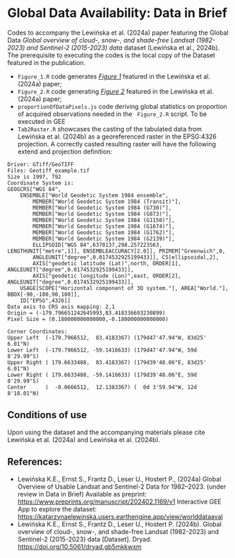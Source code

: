 # Global Data Availability: Data in Brief

Codes to accompany the Lewińska et al. (2024a) paper featuring the Global Data *Global overview of cloud-, snow-, and shade-free Landsat (1982-2023) and Sentinel-2 (2015-2023) data* dataset (Lewińska et al., 2024b).
The prerequisite to executing the codes is the local copy of the Dataset featured in the publication. 

- `Figure_1.R` code generates [*Figure 1*](https://github.com/kelewinska/Global-Data-Availability-data-in-Brief/blob/main/Figure_1.jpg) featured in the Lewińska et al. (2024a) paper; 
- `Figure_2.R` code generating [*Figure 2*](https://github.com/kelewinska/Global-Data-Availability-data-in-Brief/blob/main/Figure_2.jpg) featured in the Lewińska et al. (2024a) paper; 
- `proportionOfDataPixels.js` code deriving global statistics on proportion of acquired observations needed in the ` Figure_2.R` script. To be executed in GEE
- `Tab2Raster.R` showcases the casting of the tabulated data from Lewińska et al. (2024b) as a georeferenced raster in the EPSG:4326 projection. A correctly casted resulting raster will have the following extend and projection definition:
```
Driver: GTiff/GeoTIFF
Files: Geotiff_example.tif
Size is 1997, 792
Coordinate System is:
GEOGCRS["WGS 84",
    ENSEMBLE["World Geodetic System 1984 ensemble",
        MEMBER["World Geodetic System 1984 (Transit)"],
        MEMBER["World Geodetic System 1984 (G730)"],
        MEMBER["World Geodetic System 1984 (G873)"],
        MEMBER["World Geodetic System 1984 (G1150)"],
        MEMBER["World Geodetic System 1984 (G1674)"],
        MEMBER["World Geodetic System 1984 (G1762)"],
        MEMBER["World Geodetic System 1984 (G2139)"],
        ELLIPSOID["WGS 84",6378137,298.257223563, LENGTHUNIT["metre",1]], ENSEMBLEACCURACY[2.0]], PRIMEM["Greenwich",0,
        ANGLEUNIT["degree",0.0174532925199433]], CS[ellipsoidal,2],
        AXIS["geodetic latitude (Lat)",north, ORDER[1], ANGLEUNIT["degree",0.0174532925199433]],
        AXIS["geodetic longitude (Lon)",east, ORDER[2], ANGLEUNIT["degree",0.0174532925199433]],
    USAGE[SCOPE["Horizontal component of 3D system."], AREA["World."], BBOX[-90,-180,90,180]],
    ID["EPSG",4326]]
Data axis to CRS axis mapping: 2,1
Origin = (-179.796651242645993,83.418336693230899)
Pixel Size = (0.180000000000000,-0.180000000000000)

Corner Coordinates:
Upper Left  (-179.7966512,  83.4183367) (179d47'47.94"W, 83d25' 6.01"N)
Lower Left  (-179.7966512, -59.1416633) (179d47'47.94"W, 59d 8'29.99"S)
Upper Right ( 179.6633488,  83.4183367) (179d39'48.06"E, 83d25' 6.01"N)
Lower Right ( 179.6633488, -59.1416633) (179d39'48.06"E, 59d 8'29.99"S)
Center      (  -0.0666512,  12.1383367) (  0d 3'59.94"W, 12d 8'18.01"N)
```
## Conditions of use
Upon using the dataset and the accompanying materials please cite Lewińska et al. (2024a) and Lewińska et al. (2024b).

## References:
* Lewińska K.E., Ernst S., Frantz D., Leser U., Hostert P., (2024a) Global Overview of Usable Landsat and Sentinel-2 Data for 1982–2023. (under review in Data in Brief) Available as preprint: https://www.preprints.org/manuscript/202402.1169/v1 
Interactive GEE App to explore the dataset: https://katarzynaelewinska.users.earthengine.app/view/worlddataaval
* Lewińska K.E., Ernst S., Frantz D., Leser U., Hostert P. (2024b). Global overview of cloud-, snow-, and shade-free Landsat (1982-2023) and Sentinel-2 (2015-2023) data [Dataset]. Dryad. https://doi.org/10.5061/dryad.gb5mkkwxm


